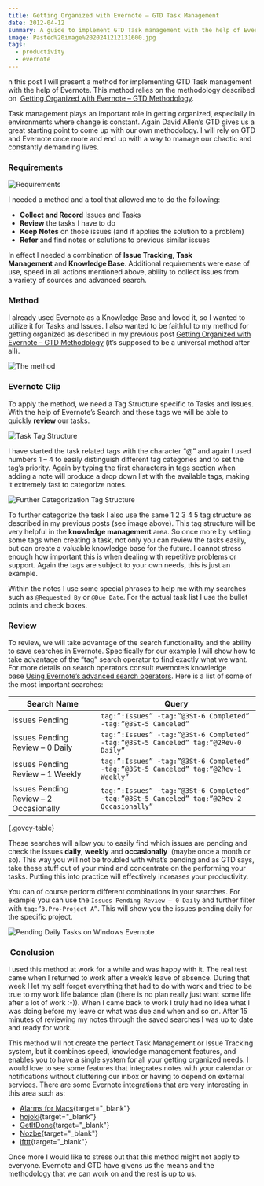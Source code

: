 ```yaml
---
title: Getting Organized with Evernote – GTD Task Management
date: 2012-04-12
summary: A guide to implement GTD Task management with the help of Evernote.
image: Pasted%20image%2020241212131600.jpg
tags:
  - productivity
  - evernote
---
```

n this post I will present a method for implementing GTD Task management with the help of Evernote. This method relies on the methodology described on  [Getting Organized with Evernote – GTD Methodology](../getting-organized-with-evernote-gtd-methodology/).

Task management plays an important role in getting organized, especially in environments where change is constant. Again David Allen’s GTD gives us a great starting point to come up with our own methodology. I will rely on GTD and Evernote once more and end up with a way to manage our chaotic and constantly demanding lives.
### Requirements

![Requirements](../../img/Pasted%20image%2020241212131715.jpg)

I needed a method and a tool that allowed me to do the following:

- **Collect and Record** Issues and Tasks
- **Review** the tasks I have to do
- **Keep Notes** on those issues (and if applies the solution to a problem)
- **Refer** and find notes or solutions to previous similar issues

In effect I needed a combination of **Issue Tracking**, **Task Management** and **Knowledge Base**. Additional requirements were ease of use, speed in all actions mentioned above, ability to collect issues from a variety of sources and advanced search.
### Method

I already used Evernote as a Knowledge Base and loved it, so I wanted to utilize it for Tasks and Issues. I also wanted to be faithful to my method for getting organized as described in my previous post [Getting Organized with Evernote – GTD Methodology](../getting-organized-with-evernote-gtd-methodology/) (it’s supposed to be a universal method after all).

![The method](../../img/Pasted%20image%2020241212101518.jpg)
### Evernote Clip

To apply the method, we need a Tag Structure specific to Tasks and Issues. With the help of Evernote’s Search and these tags we will be able to quickly **review** our tasks.

![Task Tag Structure](../../img/Pasted%20image%2020241212131935.jpg)

I have started the task related tags with the character “@” and again I used numbers 1 – 4 to easily distinguish different tag categories and to set the tag’s priority. Again by typing the first characters in tags section when adding a note will produce a drop down list with the available tags, making it extremely fast to categorize notes.

![Further Categorization Tag Structure](../../img/Pasted%20image%2020241212131959.jpg)

To further categorize the task I also use the same 1 2 3 4 5 tag structure as described in my previous posts (see image above). This tag structure will be very helpful in the **knowledge management** area. So once more by setting some tags when creating a task, not only you can review the tasks easily, but can create a valuable knowledge base for the future. I cannot stress enough how important this is when dealing with repetitive problems or support. Again the tags are subject to your own needs, this is just an example.

Within the notes I use some special phrases to help me with my searches such as `@Requested By` or `@Due Date`. For the actual task list I use the bullet points and check boxes.
### Review

To review, we will take advantage of the search functionality and the ability to save searches in Evernote. Specifically for our example I will show how to take advantage of the “tag” search operator to find exactly what we want. For more details on search operators consult evernote’s knowledge base [Using Evernote’s advanced search operators](https://support.evernote.com/link/portal/16051/16058/Article/535/Using-Evernote-s-advanced-search-operators "Using-Evernote-s-advanced-search-operators"). Here is a list of some of the most important searches:

| Search Name                            | Query                                                                                     |
| -------------------------------------- | ----------------------------------------------------------------------------------------- |
| Issues Pending                         | `tag:”:Issues” -tag:”@3St-6 Completed” -tag:”@3St-5 Canceled”`                            |
| Issues Pending Review – 0 Daily        | `tag:”:Issues” -tag:”@3St-6 Completed” -tag:”@3St-5 Canceled” tag:”@2Rev-0 Daily”`        |
| Issues Pending Review – 1 Weekly       | `tag:”:Issues” -tag:”@3St-6 Completed” -tag:”@3St-5 Canceled” tag:”@2Rev-1 Weekly”`       |
| Issues Pending Review – 2 Occasionally | `tag:”:Issues” -tag:”@3St-6 Completed” -tag:”@3St-5 Canceled” tag:”@2Rev-2 Occasionally”` |

{.govcy-table}

These searches will allow you to easily find which issues are pending and check the issues **daily**, **weekly** and **occasionally**  (maybe once a month or so). This way you will not be troubled with what’s pending and as GTD says, take these stuff out of your mind and concentrate on the performing your tasks. Putting this into practice will effectively increases your productivity.

You can of course perform different combinations in your searches. For example you can use the `Issues Pending Review – 0 Daily` and further filter with `tag:”3.Pro-Project A”`. This will show you the issues pending daily for the specific project.

![Pending Daily Tasks on Windows Evernote](../../img/Pasted%20image%2020241212133300.jpg)
###  Conclusion

I used this method at work for a while and was happy with it. The real test came when I returned to work after a week’s leave of absence. During that week I let my self forget everything that had to do with work and tried to be true to my work life balance plan (there is no plan really just want some life after a lot of work :-)). When I came back to work I truly had no idea what I was doing before my leave or what was due and when and so on. After 15 minutes of reviewing my notes through the saved searches I was up to date and ready for work.

This method will not create the perfect Task Management or Issue Tracking system, but it combines speed, knowledge management features, and enables you to have a single system for all your getting organized needs. I would love to see some features that integrates notes with your calendar or notifications without cluttering our inbox or having to depend on external services. There are some Evernote integrations that are very interesting in this area such as:

- [Alarms for Macs](https://www.evernote.com/about/trunk/items/alarms?lang=en&layout=default&source=desktop_page "Alarms"){target="_blank"}
- [hojoki](https://www.evernote.com/about/trunk/items/hojoki?lang=en&layout=default&source=desktop_page "hojoki"){target="_blank"} 
- [GetItDone](https://www.evernote.com/about/trunk/items/getitdone?lang=en&layout=default&source=desktop_page "GetItDone"){target="_blank"}
- [Nozbe](https://www.evernote.com/about/trunk/items/nozbe?lang=en&layout=default&source=desktop_page "Nozbe"){target="_blank"}
- [ifttt](http://ifttt.com/ "ifttt"){target="_blank"}

Once more I would like to stress out that this method might not apply to everyone. Evernote and GTD have givens us the means and the methodology that we can work on and the rest is up to us.